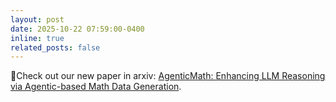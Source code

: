 ```yaml
---
layout: post
date: 2025-10-22 07:59:00-0400
inline: true
related_posts: false
---
```


🎉Check out our new paper in arxiv: [AgenticMath: Enhancing LLM Reasoning via Agentic-based Math Data Generation](https://arxiv.org/abs/2510.19361).

